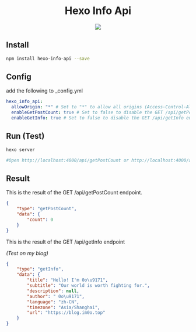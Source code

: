 <div align="center">
<h1>Hexo Info Api</h1>
<a href="https://www.npmjs.com/package/hexo-info-api"><img src="https://img.shields.io/npm/v/hexo-info-api"></a>
</div>

## Install

```sh
npm install hexo-info-api --save
```

## Config

add the following to _config.yml

```yaml
hexo_info_api:
  allowOrigin: "*" # Set to "*" to allow all origins (Access-Control-Allow-Origin)
  enableGetPostCount: true # Set to false to disable the GET /api/getPostCount endpoint
  enableGetInfo: true # Set to false to disable the GET /api/getInfo endpoint
```

## Run (Test)

```sh
hexo server

#Open http://localhost:4000/api/getPostCount or http://localhost:4000/api/getInfo
```

## Result

This is the result of the GET /api/getPostCount endpoint.

```json
{
    "type": "getPostCount",
    "data": {
        "count": 0
    }
}
```

This is the result of the GET /api/getInfo endpoint

*(Test on my blog)*

```json
{
    "type": "getInfo",
    "data": {
        "title": "Hello! I'm 0o\u9171",
        "subtitle": "Our world is worth fighting for.",
        "description": null,
        "author": " 0o\u9171",
        "language": "zh-CN",
        "timezone": "Asia/Shanghai",
        "url": "https://blog.im0o.top"
    }
}
```
